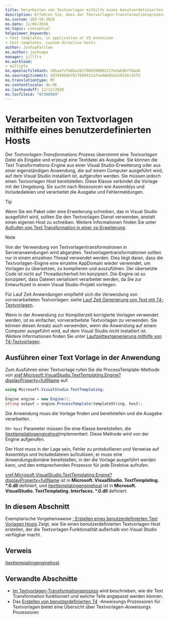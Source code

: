 ```yaml
---
title: Verarbeiten von Textvorlagen mithilfe eines benutzerdefinierten Hosts
description: Erfahren Sie, dass der Textvorlagen-Transformationsprozess eine Textvorlagen Datei als Eingabe annimmt und eine Textdatei als Ausgabe erzeugt.
ms.custom: SEO-VS-2020
ms.date: 11/04/2016
ms.topic: conceptual
helpviewer_keywords:
- text templates, in application or VS extension
- text templates, custom directive hosts
author: JoshuaPartlow
ms.author: joshuapa
manager: jillfra
ms.workload:
- multiple
ms.openlocfilehash: 3dbaa7cf80ba281f085590802127e3ab96776aa6
ms.sourcegitcommit: 4d394866b7817689411afee98e85da1653ec42f2
ms.translationtype: MT
ms.contentlocale: de-DE
ms.lasthandoff: 12/12/2020
ms.locfileid: "97360584"
---
```

# <a name="process-text-templates-by-using-a-custom-host"></a>Verarbeiten von Textvorlagen mithilfe eines benutzerdefinierten Hosts

Der *Textvorlagen-Transformations* Prozess übernimmt eine *Textvorlagen* Datei als Eingabe und erzeugt eine Textdatei als Ausgabe. Sie können die Text Transformations-Engine aus einer Visual Studio-Erweiterung oder aus einer eigenständigen Anwendung, die auf einem Computer ausgeführt wird, auf dem Visual Studio installiert ist, aufgerufen werden. Sie müssen jedoch einen Textvorlagen *Host* bereitstellen. Diese Klasse verbindet die Vorlage mit der Umgebung. Sie sucht nach Ressourcen wie Assemblys und Includedateien und verarbeitet die Ausgabe und Fehlermeldungen.

> [!TIP]
> Wenn Sie ein Paket oder eine Erweiterung schreiben, das in Visual Studio ausgeführt wird, sollten Sie den Textvorlagen Dienst verwenden, anstatt einen eigenen Host zu schreiben. Weitere Informationen finden Sie unter [Aufrufen von Text Transformation in einer vs-Erweiterung](../modeling/invoking-text-transformation-in-a-vs-extension.md).

> [!NOTE]
> Von der Verwendung von Textvorlagentransformationen in Serveranwendungen wird abgeraten. Textvorlagentransformationen sollten nur in einem einzelnen Thread verwendet werden. Dies liegt daran, dass die Textvorlagen-Engine eine einzelne AppDomain wieder verwendet, um Vorlagen zu übersetzen, zu kompilieren und auszuführen. Der übersetzte Code ist nicht auf Threadsicherheit hin konzipiert. Die-Engine ist so konzipiert, dass Dateien serialisiert verarbeitet werden, da Sie zur Entwurfszeit in einem Visual Studio-Projekt vorliegen.
>
> Für Lauf Zeit Anwendungen empfiehlt sich die Verwendung von vorverarbeiteten Textvorlagen: siehe [Lauf Zeit Generierung von Text mit T4-Textvorlagen](../modeling/run-time-text-generation-with-t4-text-templates.md).

Wenn in der Anwendung zur Kompilierzeit korrigierte Vorlagen verwendet werden, ist es einfacher, vorverarbeitete Textvorlagen zu verwenden. Sie können diesen Ansatz auch verwenden, wenn die Anwendung auf einem Computer ausgeführt wird, auf dem Visual Studio nicht installiert ist. Weitere Informationen finden Sie unter [Laufzeittextgenerierung mithilfe von T4-Textvorlagen](../modeling/run-time-text-generation-with-t4-text-templates.md).

## <a name="execute-a-text-template-in-your-application"></a>Ausführen einer Text Vorlage in der Anwendung

Zum Ausführen einer Textvorlage rufen Sie die ProcessTemplate-Methode von <xref:Microsoft.VisualStudio.TextTemplating.Engine?displayProperty=fullName> auf:

```csharp
using Microsoft.VisualStudio.TextTemplating;
...
Engine engine = new Engine();
string output = engine.ProcessTemplate(templateString, host);
```

 Die Anwendung muss die Vorlage finden und bereitstellen und die Ausgabe verarbeiten.

 Im- `host` Parameter müssen Sie eine Klasse bereitstellen, die [itexttemplatingenginehost](/previous-versions/visualstudio/visual-studio-2012/bb126505(v=vs.110))implementiert. Diese Methode wird von der Engine aufgerufen.

 Der Host muss in der Lage sein, Fehler zu protokollieren und Verweise auf Assemblys und Includedateien aufzulösen, er muss eine Anwendungsdomäne bereitstellen, in der die Vorlage ausgeführt werden kann, und den entsprechenden Prozessor für jede Direktive aufrufen.

 <xref:Microsoft.VisualStudio.TextTemplating.Engine?displayProperty=fullName> ist in **Microsoft. VisualStudio. TextTemplating. \*.0.dll** definiert, und [itexttemplatingenginehost](/previous-versions/visualstudio/visual-studio-2012/bb126505(v=vs.110)) ist in **Microsoft. VisualStudio. TextTemplating. Interfaces. \*.0.dll** definiert.

## <a name="in-this-section"></a>In diesem Abschnitt
 Exemplarische Vorgehensweise [: Erstellen eines benutzerdefinierten Text Vorlagen Hosts](../modeling/walkthrough-creating-a-custom-text-template-host.md) Zeigt, wie Sie einen benutzerdefinierten Textvorlagen Host erstellen, der die Textvorlagen Funktionalität außerhalb von Visual Studio verfügbar macht.

## <a name="reference"></a>Verweis
 [Itexttemplatingenginehost](/previous-versions/visualstudio/visual-studio-2012/bb126505(v=vs.110))

## <a name="related-sections"></a>Verwandte Abschnitte

- [Im Textvorlagen-Transformationsprozess](../modeling/the-text-template-transformation-process.md) wird beschrieben, wie die Text Transformation funktioniert und welche Teile angepasst werden können.
- Das [Erstellen von benutzerdefinierten T4](../modeling/creating-custom-t4-text-template-directive-processors.md) -Anweisungs Prozessoren für Textvorlagen bietet eine Übersicht über Textvorlagen-Anweisungs Prozessoren
